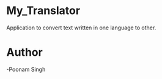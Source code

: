 # My_Translator
Application to convert text written in one language to other.
# Author
-Poonam Singh
